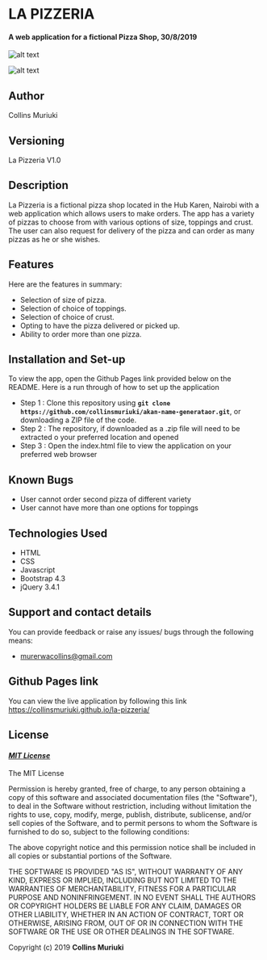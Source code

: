 # LA PIZZERIA
####  A web application for a fictional Pizza Shop, 30/8/2019
![alt text]()

![alt text]()

## Author
Collins Muriuki

## Versioning
La Pizzeria V1.0

## Description
La Pizzeria is a fictional pizza shop located in the Hub Karen, Nairobi with a web application which allows users to make orders. The app has a variety of pizzas to choose from with various options of size, toppings and crust. The user can also request for delivery of the pizza and can order as many pizzas as he or she wishes.

## Features
Here are the features in summary:
* Selection of size of pizza.
* Selection of choice of toppings.
* Selection of choice of crust.
* Opting to have the pizza delivered or picked up.
* Ability to order more than one pizza.


## Installation and Set-up
To view the app, open the Github Pages link provided below on the README.
Here is a run through of how to set up the application
* Step 1 : Clone this repository using **`git clone https://github.com/collinsmuriuki/akan-name-generataor.git`**, or downloading a ZIP file of the code.
* Step 2 : The repository, if downloaded as a .zip file will need to be extracted o your preferred location and opened
* Step 3 : Open the index.html file to view the application on your preferred web browser

## Known Bugs
* User cannot order second pizza of different variety
* User cannot have more than one options for toppings

## Technologies Used
* HTML  
* CSS
* Javascript
* Bootstrap 4.3
* jQuery 3.4.1

## Support and contact details
You can provide feedback or raise any issues/ bugs through the following means:
* murerwacollins@gmail.com

## Github Pages link
You can view the live application by following this link https://collinsmuriuki.github.io/la-pizzeria/

## License
#### [*MIT License*](LICENSE)
The MIT License

Permission is hereby granted, free of charge, to any person obtaining a copy
of this software and associated documentation files (the "Software"), to deal
in the Software without restriction, including without limitation the rights
to use, copy, modify, merge, publish, distribute, sublicense, and/or sell
copies of the Software, and to permit persons to whom the Software is
furnished to do so, subject to the following conditions:

The above copyright notice and this permission notice shall be included in
all copies or substantial portions of the Software.

THE SOFTWARE IS PROVIDED "AS IS", WITHOUT WARRANTY OF ANY KIND, EXPRESS OR
IMPLIED, INCLUDING BUT NOT LIMITED TO THE WARRANTIES OF MERCHANTABILITY,
FITNESS FOR A PARTICULAR PURPOSE AND NONINFRINGEMENT. IN NO EVENT SHALL THE
AUTHORS OR COPYRIGHT HOLDERS BE LIABLE FOR ANY CLAIM, DAMAGES OR OTHER
LIABILITY, WHETHER IN AN ACTION OF CONTRACT, TORT OR OTHERWISE, ARISING FROM,
OUT OF OR IN CONNECTION WITH THE SOFTWARE OR THE USE OR OTHER DEALINGS IN
THE SOFTWARE.

Copyright (c) 2019 **Collins Muriuki**

